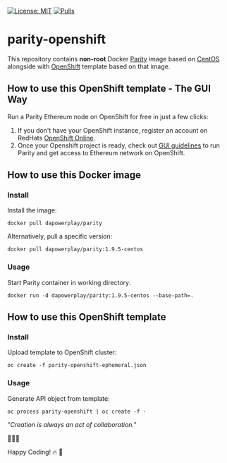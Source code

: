[![License: MIT](https://img.shields.io/badge/License-MIT-green.svg)](https://opensource.org/licenses/MIT) 
[![Pulls](https://shields.beevelop.com/docker/pulls/dapowerplay/parity.svg)](https://hub.docker.com/r/dapowerplay/parity/)
# parity-openshift

This repository contains **non-root** Docker [Parity](https://www.parity.io/) image based on [CentOS](https://www.centos.org/) alongside with [OpenShift](https://www.openshift.com/) template based on that image.

## How to use this OpenShift template - The GUI Way

Run a Parity Ethereum node on OpenShift for free in just a few clicks:

1) If you don't have your OpenShift instance, register an account on RedHats [OpenShift Online](https://manage.openshift.com/).
2) Once your Openshift project is ready, check out [GUI guidelines](/assets/GUIWAY.md) to run Parity and get access to Ethereum network on OpenShift. 

## How to use this Docker image

### Install

Install the image:

```
docker pull dapowerplay/parity
```

Alternatively, pull a specific version:

```
docker pull dapowerplay/parity:1.9.5-centos
```

### Usage

Start Parity container in working directory:

```
docker run -d dapowerplay/parity:1.9.5-centos --base-path=.
``````

## How to use this OpenShift template

### Install

Upload template to OpenShift cluster:

```
oc create -f parity-openshift-ephemeral.json
```

### Usage

Generate API object from template:

```
oc process parity-openshift | oc create -f -
```


*"Creation is always an act of collaboration."*

:link::link::link:


Happy Coding! :fire:          :fire_engine:


